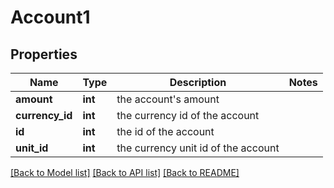 # Account1

## Properties
Name | Type | Description | Notes
------------ | ------------- | ------------- | -------------
**amount** | **int** | the account&#39;s amount | 
**currency_id** | **int** | the currency id of the account | 
**id** | **int** | the id of the account | 
**unit_id** | **int** | the currency unit id of the account | 

[[Back to Model list]](../README.md#documentation-for-models) [[Back to API list]](../README.md#documentation-for-api-endpoints) [[Back to README]](../README.md)


